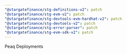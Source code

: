 ```yaml
---
"@stargatefinance/stg-definitions-v2": patch
"@stargatefinance/stg-evm-v2": patch
"@stargatefinance/stg-devtools-evm-hardhat-v2": patch
"@stargatefinance/stg-devtools-v2": patch
"@stargatefinance/stg-error-parser": patch
"@stargatefinance/stg-evm-sdk-v2": patch
---
```


Peaq Deployments
